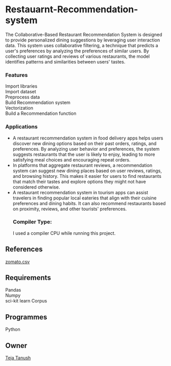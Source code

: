 # Restauarnt-Recommendation-system
The Collaborative-Based Restaurant Recommendation System is designed to provide personalized dining suggestions by leveraging user interaction data. This system uses collaborative filtering, a technique that predicts a user's preferences by analyzing the preferences of similar users. By collecting user ratings and reviews of various restaurants, the model identifies patterns and similarities between users' tastes.
### Features  
Import  libraries  
Import dataset  
Preprocess data                                                                                        
Build Recommendation system                                                                            
Vectorization                                                                                          
Build a Recommendation function
### Applications  
* A restaurant recommendation system in food delivery apps helps users discover new dining options 
  based on their past orders, ratings, and preferences. By analyzing user behavior and preferences, 
  the system suggests restaurants that the user is likely to enjoy, leading to more satisfying meal 
  choices and encouraging repeat orders.
* In platforms that aggregate restaurant reviews, a recommendation system can suggest new dining 
  places based on user reviews, ratings, and browsing history. This makes it easier for users to find 
  restaurants that match their tastes and explore options they might not have considered otherwise.
* A restaurant recommendation system in tourism apps can assist travelers in finding popular local 
  eateries that align with their cuisine preferences and dining habits. It can also recommend 
  restaurants based on proximity, reviews, and other tourists' preferences.
  ### Compiler Type:  
  I used a compiler CPU  while running this project.
## References  
[zomato.csv](https://www.kaggle.com/datasets/absin7/zomato-bangalore-dataset)
## Requirements  
Pandas  
Numpy   
sci-kit learn 
Corpus
## Programmes  
Python  
## Owner  
[Teja Tanush](https://github.com/tejatanush) 


